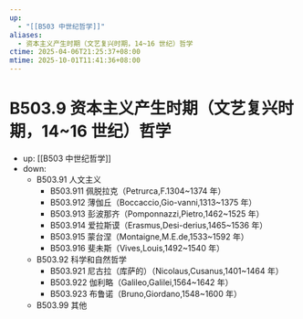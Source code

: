 ```yaml
---
up:
  - "[[B503 中世纪哲学]]"
aliases:
  - 资本主义产生时期（文艺复兴时期，14~16 世纪）哲学
ctime: 2025-04-06T21:25:37+08:00
mtime: 2025-10-01T11:41:36+08:00
---
```


# B503.9 资本主义产生时期（文艺复兴时期，14~16 世纪）哲学

- up: [[B503 中世纪哲学]]
- down:	
	- B503.91 人文主义
		- B503.911 佩脱拉克（Petrurca,F.1304~1374 年）
		- B503.912 薄伽丘（Boccaccio,Gio-vanni,1313~1375 年）
		- B503.913 彭波那齐（Pomponnazzi,Pietro,1462~1525 年）
		- B503.914 爱拉斯谟（Erasmus,Desi-derius,1465~1536 年）
		- B503.915 蒙台涅（Montaigne,M.E.de,1533~1592 年）
		- B503.916 斐未斯（Vives,Louis,1492~1540 年）
	- B503.92 科学和自然哲学
		- B503.921 尼古拉（库萨的）（Nicolaus,Cusanus,1401~1464 年）
		- B503.922 伽利略（Galileo,Galilei,1564~1642 年）
		- B503.923 布鲁诺（Bruno,Giordano,1548~1600 年）
	- B503.99 其他
	
